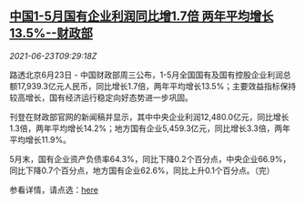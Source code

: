 <!--1624440662000-->
[中国1-5月国有企业利润同比增1.7倍 两年平均增长13.5%--财政部](https://cn.reuters.com/article/china-mof-soe-profit-0623-idCNKCS2DZ0VX)
------

<div><i>2021-06-23T09:29:18Z</i></div><p>路透北京6月23日 - 中国财政部周三公布，1-5月全国国有及国有控股企业利润总额17,939.3亿元人民币，同比增长1.7倍，两年平均增长13.5%；主要效益指标保持较高增长，国有经济运行稳定向好态势进一步巩固。</p><p>刊登在财政部官网的新闻稿并显示，其中中央企业利润12,480.0亿元，同比增长1.3倍，两年平均增长14.2%；地方国有企业5,459.3亿元，同比增长3.3倍，两年平均增长11.9%。</p><p>5月末，国有企业资产负债率64.3%，同比下降0.2个百分点，中央企业66.9%，同比下降0.7个百分点，地方国有企业62.6%，同比上升0.1个百分点。（完）</p><p>参看详情，请点选：<a href="http://zcgls.mof.gov.cn/qiyeyunxingdongtai/202106/t20210623_3723028.htm">here</a></p>
